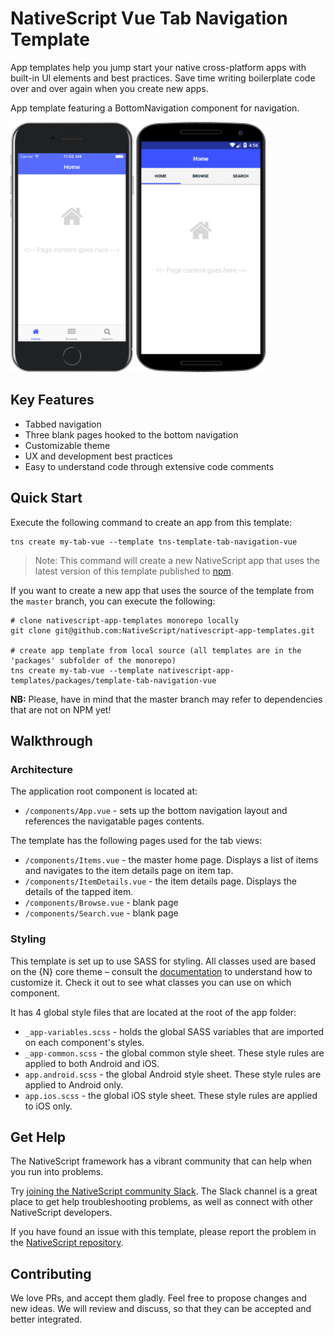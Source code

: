 # NativeScript Vue Tab Navigation Template
App templates help you jump start your native cross-platform apps with built-in UI elements and best practices. Save time writing boilerplate code over and over again when you create new apps.

App template featuring a BottomNavigation component for navigation.

<img src="/packages/template-tab-navigation-vue/tools/assets/phone-tab-ios.png" height="400" /> <img src="/packages/template-tab-navigation-vue/tools/assets/phone-tab-android.png" height="400" />

## Key Features
- Tabbed navigation
- Three blank pages hooked to the bottom navigation
- Customizable theme
- UX and development best practices
- Easy to understand code through extensive code comments

## Quick Start
Execute the following command to create an app from this template:

```
tns create my-tab-vue --template tns-template-tab-navigation-vue
```

> Note: This command will create a new NativeScript app that uses the latest version of this template published to [npm](https://www.npmjs.com/package/tns-template-tab-navigation-vue).

If you want to create a new app that uses the source of the template from the `master` branch, you can execute the following:

```
# clone nativescript-app-templates monorepo locally
git clone git@github.com:NativeScript/nativescript-app-templates.git

# create app template from local source (all templates are in the 'packages' subfolder of the monorepo)
tns create my-tab-vue --template nativescript-app-templates/packages/template-tab-navigation-vue
```

**NB:** Please, have in mind that the master branch may refer to dependencies that are not on NPM yet!

## Walkthrough

### Architecture
The application root component is located at:
- `/components/App.vue` - sets up the bottom navigation layout and references the navigatable pages contents.

The template has the following pages used for the tab views:
- `/components/Items.vue` - the master home page. Displays a list of items and navigates to the item details page on item tap.
- `/components/ItemDetails.vue` - the item details page. Displays the details of the tapped item.
- `/components/Browse.vue` - blank page
- `/components/Search.vue` - blank page

### Styling
This template is set up to use SASS for styling. All classes used are based on the {N} core theme – consult the [documentation](https://docs.nativescript.org/angular/ui/theme.html#theme) to understand how to customize it. Check it out to see what classes you can use on which component.

It has 4 global style files that are located at the root of the app folder:
- `_app-variables.scss` - holds the global SASS variables that are imported on each component's styles.
- `_app-common.scss` - the global common style sheet. These style rules are applied to both Android and iOS.
- `app.android.scss` - the global Android style sheet. These style rules are applied to Android only.
- `app.ios.scss` - the global iOS style sheet. These style rules are applied to iOS only.

## Get Help
The NativeScript framework has a vibrant community that can help when you run into problems.

Try [joining the NativeScript community Slack](http://developer.telerik.com/wp-login.php?action=slack-invitation). The Slack channel is a great place to get help troubleshooting problems, as well as connect with other NativeScript developers.

If you have found an issue with this template, please report the problem in the [NativeScript repository](https://github.com/NativeScript/NativeScript/issues).

## Contributing

We love PRs, and accept them gladly. Feel free to propose changes and new ideas. We will review and discuss, so that they can be accepted and better integrated.

